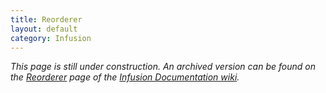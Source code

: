 ```yaml
---
title: Reorderer
layout: default
category: Infusion
---
```


_This page is still under construction. An archived version can be found on the [Reorderer](http://wiki.fluidproject.org/display/docs/Reorderer) page of the [Infusion Documentation wiki](http://wiki.fluidproject.org/display/docs/Infusion+Documentation)._
